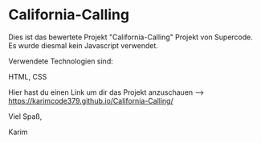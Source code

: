 # California-Calling
Dies ist das bewertete Projekt "California-Calling" Projekt von Supercode. Es wurde diesmal kein Javascript verwendet.

Verwendete Technologien sind:

HTML, CSS

Hier hast du einen Link um dir das Projekt anzuschauen --> https://karimcode379.github.io/California-Calling/

Viel Spaß,

Karim

